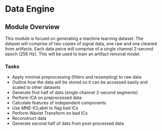 # Data Engine

## Module Overview
This module is focued on generating a machine learning dataset. The dataset will comprise of two copies of signal data, one raw and one cleaned from artifacts. Each data peice will comprise of a single channel 2-second epoch (256 Hz). This will be used to train an artifact removal model.

### Tasks
- Apply minimal preprocessing (filters and resampling) to raw data
- Outline how the data will be stored so it can be accessed easily and scaled to other datasets
- Generate first half of data (single channel 2-second segments)
- Perform ICA on preprocessed data
- Calculate features of independent components
- Use MNE-ICLabel to flag bad ICs
- Perform Wavlet Transform on bad ICs
- Reconstruct data
- Generate second half of data from post-processed data
